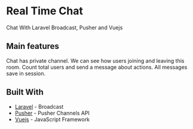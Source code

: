 # Real Time Chat

Chat With Laravel Broadcast, Pusher and Vuejs

## Main features
Chat has private channel. We can see how users joining and leaving this room. Count total users and send a message about actions.
All messages save in session.
## Built With

* [Laravel](https://laravel.com/docs/6.x/broadcasting) - Broadcast
* [Pusher](https://pusher.com/) - Pusher Channels API 
* [Vuejs](https://vuejs.org/) - JavaScript Framework
